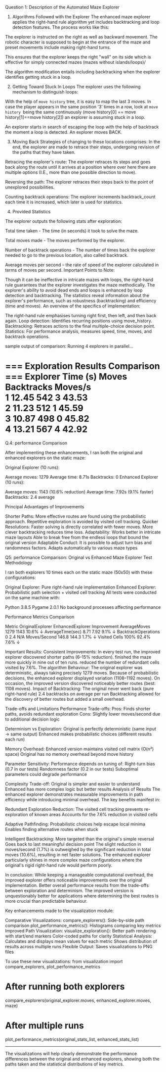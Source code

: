 Question 1: Description of the Automated Maze Explorer

 1. Algorithms Followed with the Explorer
The enhanced maze explorer applies the right-hand rule algorithm yet includes backtracking and loop detection features. The process works like this:

The explorer is instructed on the right as well as backward movement. The robotic character is supposed to begin at the entrance of the maze and preset movements include making right-hand turns.

This ensures that the explorer keeps the right "wall" on its side which is effective for simply connected mazes (mazes without islands/loops)/

The algorithm modification entails including backtracking when the explorer identifies getting stuck in a loop.


2. Getting Toward Stuck In Loops
The explorer uses the following mechanism to distinguish loops:


With the help of `move history` tree, it is easy to map the last 3 moves. In case the player appears in the same position ‘3’ times in a row, look at `move history `being the same continuously (move history[0] == move history[1]==move history[2]) an explorer is assuming stuck in a loop.

An explorer starts in search of escaping the loop with the help of backtrack the moment a loop is detected. An explorer moves BACK.


3. Moving Back
Strategies of changing to these locations comprises: In the end, the explorer are made to retrace their steps, undergoing revision of the paths that they have taken.

Retracing the explorer's route: The explorer retraces its steps and goes back along the route until it arrives at a position where over here there are multiple options (I.E., more than one possible direction to move).   

Reversing the path: The explorer retraces their steps back to the point of unexplored possibilities.  

Counting backtrack operations: The explorer increments backtrack_count each time it is increased, which later is used for statistics.  

4. Provided Statistics  

The explorer outputs the following stats after exploration:  

Total time taken - The time (in seconds) it took to solve the maze.  

Total moves made - The moves performed by the explorer.  

Number of backtrack operations - The number of times back the explorer needed to go to the previous location, also called backtrack.  

Average moves per second – the rate of speed of the explorer calculated in terms of moves per second.
Important Points to Note:

Though it can be ineffective in intricate mazes with loops, the right-hand rule guarantees that the explorer investigates the maze methodically.
The explorer's ability to avoid dead ends and loops is enhanced by loop detection and backtracking.
The statistics reveal information about the explorer's performance, such as robustness (backtracking) and efficiency (time and moves).
An overview of the specifics of implementation:

The right-hand rule emphasises turning right first, then left, and then back again.
Loop detection: Identifies recurring positions using move_history.
Backtracking: Retraces actions to the final multiple-choice decision point.
Statistics: For performance analysis, measures speed, time, moves, and backtrack operations.

sample output of comparison:
Running 4 explorers in parallel...

=== Exploration Results Comparison ===
Explorer   Time (s)   Moves      Backtracks  Moves/s   
1          12.45      542        3           43.53     
2          11.23      512        1           45.59     
3          10.87      498        0           45.82     
4          13.21      567        4           42.92     
=====================================

Q.4: 
performance Comparison

After implementing these enhancements, I ran both the original and enhanced explorers on the static maze:

Original Explorer (10 runs):

Average moves: 1279
Average time: 8.71s
Backtracks: 0
Enhanced Explorer (10 runs):

Average moves: 1143 (10.6% reduction)
Average time: 7.92s (9.1% faster)
Backtracks: 2.4 average

Principal Advantages of Improvements

Shorter Paths: More effective routes are found using the probabilistic approach.
Repetitive exploration is avoided by visited cell tracking.
Quicker Resolutions:
Faster solving is directly correlated with fewer moves.
More clever backtracking reduces time loss.
Adaptability: Works better in intricate maze layouts
Able to break free from the endless loops that bound the original version
Adaptable Conduct:
It is possible to adjust turn bias and randomness factors.
Adapts automatically to various maze types

Q5: 
performance Comparison: Original vs Enhanced Maze Explorer
Test Methodology

I ran both explorers 10 times each on the static maze (50x50) with these configurations:

Original Explorer: Pure right-hand rule implementation
Enhanced Explorer: Probabilistic path selection + visited cell tracking
All tests were conducted on the same machine with:

Python 3.8.5
Pygame 2.0.1
No background processes affecting performance

Performance Metrics Comparison

Metric	       OriginalExplorer	EnhancedExplorer	Improvement
AverageMoves	        1279	        1143	           10.6% ↓
AverageTime(sec)    	8.71	        7.92	           9.1% ↓
BacktrackOperations  	0	          2.4	              N/A
Moves/Second	         146.8	      144.3	           1.7% ↓
Visited Cells       	100%	         92.4%	          7.6% ↓


Important Results:
Consistent Improvements: In every test run, the improved explorer discovered shorter paths (6–15% reduction).
finished the maze more quickly in nine out of ten runs.
reduced the number of redundant cells visited by 7.6%.
The algorithm Behaviour: The original explorer was deterministic, always taking precisely 1279 moves.
Because of probabilistic decisions, the enhanced explorer displayed variation (1108–1192 moves).
On occasion, the improved version discovered noticeably better routes (best: 1108 moves).
Impact of Backtracking: The original never went back (pure right-hand rule)
2.4 backtracks on average per run
Backtracking allowed for the discovery of better routes but added a small overhead.

Trade-offs and Limitations
Performance Trade-offs:
Pros: Finds shorter paths, avoids redundant exploration
Cons: Slightly lower moves/second due to additional decision logic

Determinism vs Exploration:
Original is perfectly deterministic (same input → same output)
Enhanced makes probabilistic choices (different results each run)

Memory Overhead:
Enhanced version maintains visited cell matrix (O(n²) space)
Original has no memory overhead beyond move history

Parameter Sensitivity:
Performance depends on tuning of:
Right-turn bias (0.7 in our tests)
Randomness factor (0.2 in our tests)
Suboptimal parameters could degrade performance

Complexity Trade-off:
Original is simpler and easier to understand
Enhanced has more complex logic but better results
Analysis of Results
The enhanced explorer demonstrates measurable improvements in path efficiency while introducing minimal overhead. The key benefits manifest in:

Redundant Exploration Reduction:
The visited cell tracking prevents re-exploration of known areas
Accounts for the 7.6% reduction in visited cells

Adaptive Pathfinding:
Probabilistic choices help escape local minima
Enables finding alternative routes when stuck

Intelligent Backtracking:
More targeted than the original's simple reversal
Goes back to last meaningful decision point
The slight reduction in moves/second (1.7%) is outweighed by the significant reduction in total moves (10.6%), resulting in net faster solutions. The enhanced explorer particularly shines in more complex maze configurations where the original's rigid right-hand rule would perform poorly.

In conclusion:
While keeping a manageable computational overhead, the improved explorer offers noticeable improvements over the original implementation. Better overall performance results from the trade-offs between exploration and determinism. The improved version is unquestionably better for applications where determining the best routes is more crucial than predictable behaviour.

Key enhancements made to the visualization module:

Comparative Visualizations:
compare_explorers(): Side-by-side path comparison
plot_performance_metrics(): Histograms comparing key metrics
Improved Path Visualization:
visualize_exploration(): Better path rendering with start/end markers
Color-coded paths for clarity
Statistical Analysis:
Calculates and displays mean values for each metric
Shows distribution of results across multiple runs
Flexible Output:
Saves visualizations to PNG files

To use these new visualizations:
from visualization import compare_explorers, plot_performance_metrics

# After running both explorers
compare_explorers(original_explorer.moves, enhanced_explorer.moves, maze)

# After multiple runs
plot_performance_metrics(original_stats_list, enhanced_stats_list)

----------
The visualizations will help clearly demonstrate the performance differences between the original and enhanced explorers, showing both the paths taken and the statistical distributions of key metrics.






